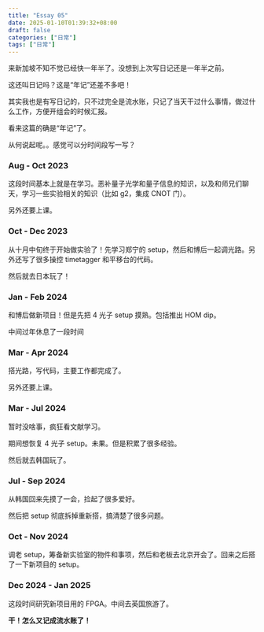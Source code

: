 ```yaml
---
title: "Essay 05"
date: 2025-01-10T01:39:32+08:00
draft: false
categories: ["日常"]
tags: ["日常"]
---
```


来新加坡不知不觉已经快一年半了。没想到上次写日记还是一年半之前。

这还叫日记吗？这是“年记”还差不多吧！

其实我也是有写日记的，只不过完全是流水账，只记了当天干过什么事情，做过什么工作，方便开组会的时候汇报。

看来这篇的确是“年记”了。

从何说起呢。。感觉可以分时间段写一写？

### Aug - Oct 2023

这段时间基本上就是在学习。恶补量子光学和量子信息的知识，以及和师兄们聊天，学习一些实验相关的知识（比如 g2，集成 CNOT 门）。

另外还要上课。

### Oct - Dec 2023 

从十月中旬终于开始做实验了！先学习郑宁的 setup，然后和博后一起调光路。另外还写了很多操控 timetagger 和平移台的代码。

然后就去日本玩了！

### Jan - Feb 2024

和博后做新项目！但是先把 4 光子 setup 摸熟。包括推出 HOM dip。

中间过年休息了一段时间

### Mar - Apr 2024

搭光路，写代码，主要工作都完成了。

另外还要上课。

### Mar - Jul 2024

暂时没啥事，疯狂看文献学习。

期间想恢复 4 光子 setup。未果。但是积累了很多经验。

然后就去韩国玩了。

### Jul - Sep 2024

从韩国回来先摸了一会，捡起了很多爱好。

然后把 setup 彻底拆掉重新搭，搞清楚了很多问题。

### Oct - Nov 2024

调老 setup，筹备新实验室的物件和事项，然后和老板去北京开会了。回来之后搭了一下新项目的 setup。

### Dec 2024 - Jan 2025

这段时间研究新项目用的 FPGA。中间去英国旅游了。

**干！怎么又记成流水账了！**